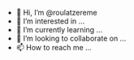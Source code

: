 - 👋 Hi, I’m @roulatzereme
- 👀 I’m interested in ...
- 🌱 I’m currently learning ...
- 💞️ I’m looking to collaborate on ...
- 📫 How to reach me ...

<!---
roulatzereme/roulatzereme is a ✨ special ✨ repository because its `README.md` (this file) appears on your GitHub profile.
You can click the Preview link to take a look at your changes.
--->
